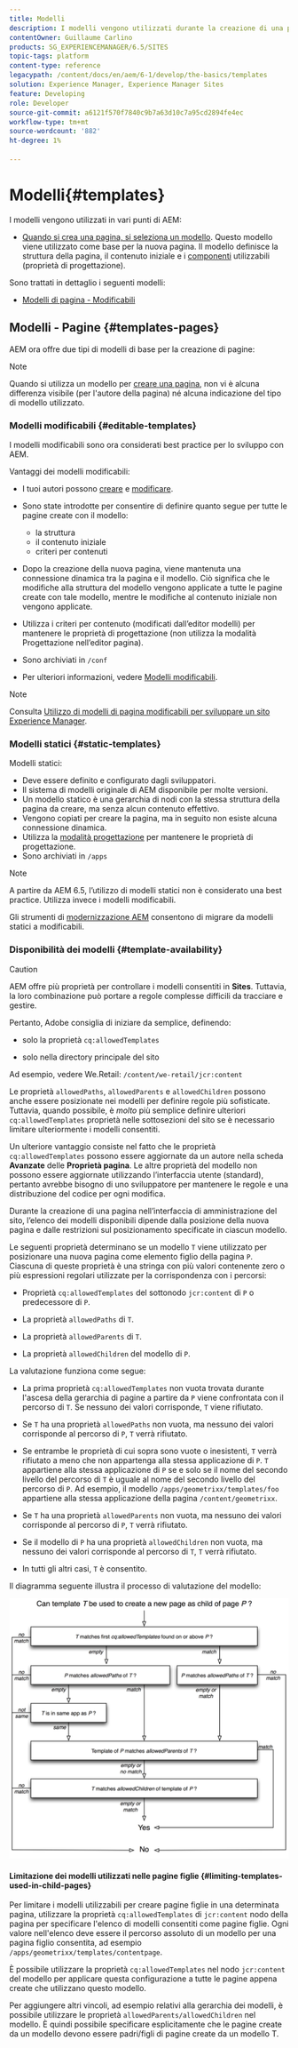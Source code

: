 ```yaml
---
title: Modelli
description: I modelli vengono utilizzati durante la creazione di una pagina utilizzata come base per la nuova pagina.
contentOwner: Guillaume Carlino
products: SG_EXPERIENCEMANAGER/6.5/SITES
topic-tags: platform
content-type: reference
legacypath: /content/docs/en/aem/6-1/develop/the-basics/templates
solution: Experience Manager, Experience Manager Sites
feature: Developing
role: Developer
source-git-commit: a6121f570f7840c9b7a63d10c7a95cd2894fe4ec
workflow-type: tm+mt
source-wordcount: '882'
ht-degree: 1%

---
```


# Modelli{#templates}

I modelli vengono utilizzati in vari punti di AEM:

* [Quando si crea una pagina, si seleziona un modello](#templates-pages). Questo modello viene utilizzato come base per la nuova pagina. Il modello definisce la struttura della pagina, il contenuto iniziale e i [componenti](/help/sites-authoring/default-components.md) utilizzabili (proprietà di progettazione).

Sono trattati in dettaglio i seguenti modelli:

* [Modelli di pagina - Modificabili](/help/sites-developing/page-templates-editable.md)

## Modelli - Pagine {#templates-pages}

AEM ora offre due tipi di modelli di base per la creazione di pagine:

>[!NOTE]
>
>Quando si utilizza un modello per [creare una pagina](/help/sites-authoring/managing-pages.md#creating-a-new-page), non vi è alcuna differenza visibile (per l&#39;autore della pagina) né alcuna indicazione del tipo di modello utilizzato.

### Modelli modificabili {#editable-templates}

I modelli modificabili sono ora considerati best practice per lo sviluppo con AEM.

Vantaggi dei modelli modificabili:

* I tuoi autori possono [creare](/help/sites-authoring/templates.md#creating-a-new-template-template-author) e [modificare](/help/sites-authoring/templates.md#editing-a-template-structure-template-author).

* Sono state introdotte per consentire di definire quanto segue per tutte le pagine create con il modello:

   * la struttura
   * il contenuto iniziale
   * criteri per contenuti

* Dopo la creazione della nuova pagina, viene mantenuta una connessione dinamica tra la pagina e il modello. Ciò significa che le modifiche alla struttura del modello vengono applicate a tutte le pagine create con tale modello, mentre le modifiche al contenuto iniziale non vengono applicate.
* Utilizza i criteri per contenuto (modificati dall’editor modelli) per mantenere le proprietà di progettazione (non utilizza la modalità Progettazione nell’editor pagina).
* Sono archiviati in `/conf`
* Per ulteriori informazioni, vedere [Modelli modificabili](/help/sites-developing/page-templates-editable.md).

>[!NOTE]
>
>Consulta [Utilizzo di modelli di pagina modificabili per sviluppare un sito Experience Manager](https://experienceleague.adobe.com/docs/experience-manager-learn/sites/page-authoring/template-editor-feature-video-use.html?lang=it).

### Modelli statici {#static-templates}

Modelli statici:

* Deve essere definito e configurato dagli sviluppatori.
* Il sistema di modelli originale di AEM disponibile per molte versioni.
* Un modello statico è una gerarchia di nodi con la stessa struttura della pagina da creare, ma senza alcun contenuto effettivo.
* Vengono copiati per creare la pagina, ma in seguito non esiste alcuna connessione dinamica.
* Utilizza la [modalità progettazione](/help/sites-authoring/default-components-designmode.md) per mantenere le proprietà di progettazione.
* Sono archiviati in `/apps`

>[!NOTE]
>
>A partire da AEM 6.5, l’utilizzo di modelli statici non è considerato una best practice. Utilizza invece i modelli modificabili.
>
>Gli strumenti di [modernizzazione AEM](modernization-tools.md) consentono di migrare da modelli statici a modificabili.

### Disponibilità dei modelli {#template-availability}

>[!CAUTION]
>
>AEM offre più proprietà per controllare i modelli consentiti in **Sites**. Tuttavia, la loro combinazione può portare a regole complesse difficili da tracciare e gestire.
>
>Pertanto, Adobe consiglia di iniziare da semplice, definendo:
>
>* solo la proprietà `cq:allowedTemplates`
>
>* solo nella directory principale del sito
>
>Ad esempio, vedere We.Retail: `/content/we-retail/jcr:content`
>
>Le proprietà `allowedPaths`, `allowedParents` e `allowedChildren` possono anche essere posizionate nei modelli per definire regole più sofisticate. Tuttavia, quando possibile, è *molto* più semplice definire ulteriori `cq:allowedTemplates` proprietà nelle sottosezioni del sito se è necessario limitare ulteriormente i modelli consentiti.
>
>Un ulteriore vantaggio consiste nel fatto che le proprietà `cq:allowedTemplates` possono essere aggiornate da un autore nella scheda **Avanzate** delle **Proprietà pagina**. Le altre proprietà del modello non possono essere aggiornate utilizzando l’interfaccia utente (standard), pertanto avrebbe bisogno di uno sviluppatore per mantenere le regole e una distribuzione del codice per ogni modifica.

Durante la creazione di una pagina nell’interfaccia di amministrazione del sito, l’elenco dei modelli disponibili dipende dalla posizione della nuova pagina e dalle restrizioni sul posizionamento specificate in ciascun modello.

Le seguenti proprietà determinano se un modello `T` viene utilizzato per posizionare una nuova pagina come elemento figlio della pagina `P`. Ciascuna di queste proprietà è una stringa con più valori contenente zero o più espressioni regolari utilizzate per la corrispondenza con i percorsi:

* Proprietà `cq:allowedTemplates` del sottonodo `jcr:content` di `P` o predecessore di `P`.

* La proprietà `allowedPaths` di `T`.

* La proprietà `allowedParents` di `T`.

* La proprietà `allowedChildren` del modello di `P`.

La valutazione funziona come segue:

* La prima proprietà `cq:allowedTemplates` non vuota trovata durante l&#39;ascesa della gerarchia di pagine a partire da `P` viene confrontata con il percorso di `T`. Se nessuno dei valori corrisponde, `T` viene rifiutato.

* Se `T` ha una proprietà `allowedPaths` non vuota, ma nessuno dei valori corrisponde al percorso di `P`, `T` verrà rifiutato.

* Se entrambe le proprietà di cui sopra sono vuote o inesistenti, `T` verrà rifiutato a meno che non appartenga alla stessa applicazione di `P`. `T` appartiene alla stessa applicazione di `P` se e solo se il nome del secondo livello del percorso di `T` è uguale al nome del secondo livello del percorso di `P`. Ad esempio, il modello `/apps/geometrixx/templates/foo` appartiene alla stessa applicazione della pagina `/content/geometrixx`.

* Se `T` ha una proprietà `allowedParents` non vuota, ma nessuno dei valori corrisponde al percorso di `P`, `T` verrà rifiutato.

* Se il modello di `P` ha una proprietà `allowedChildren` non vuota, ma nessuno dei valori corrisponde al percorso di `T`, `T` verrà rifiutato.

* In tutti gli altri casi, `T` è consentito.

Il diagramma seguente illustra il processo di valutazione del modello:

![chlimage_1-176](assets/chlimage_1-176.png)

#### Limitazione dei modelli utilizzati nelle pagine figlie {#limiting-templates-used-in-child-pages}

Per limitare i modelli utilizzabili per creare pagine figlie in una determinata pagina, utilizzare la proprietà `cq:allowedTemplates` di `jcr:content` nodo della pagina per specificare l&#39;elenco di modelli consentiti come pagine figlie. Ogni valore nell&#39;elenco deve essere il percorso assoluto di un modello per una pagina figlio consentita, ad esempio `/apps/geometrixx/templates/contentpage`.

È possibile utilizzare la proprietà `cq:allowedTemplates` nel nodo `jcr:content` del modello per applicare questa configurazione a tutte le pagine appena create che utilizzano questo modello.

Per aggiungere altri vincoli, ad esempio relativi alla gerarchia dei modelli, è possibile utilizzare le proprietà `allowedParents/allowedChildren` nel modello. È quindi possibile specificare esplicitamente che le pagine create da un modello devono essere padri/figli di pagine create da un modello T.


